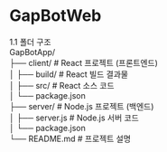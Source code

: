 # GapBotWeb  

1.1 폴더 구조  
GapBotApp/  
├── client/                # React 프로젝트 (프론트엔드)  
│   ├── build/             # React 빌드 결과물  
│   ├── src/               # React 소스 코드  
│   └── package.json  
├── server/                # Node.js 프로젝트 (백엔드)  
│   ├── server.js          # Node.js 서버 코드  
│   └── package.json  
└── README.md              # 프로젝트 설명  
